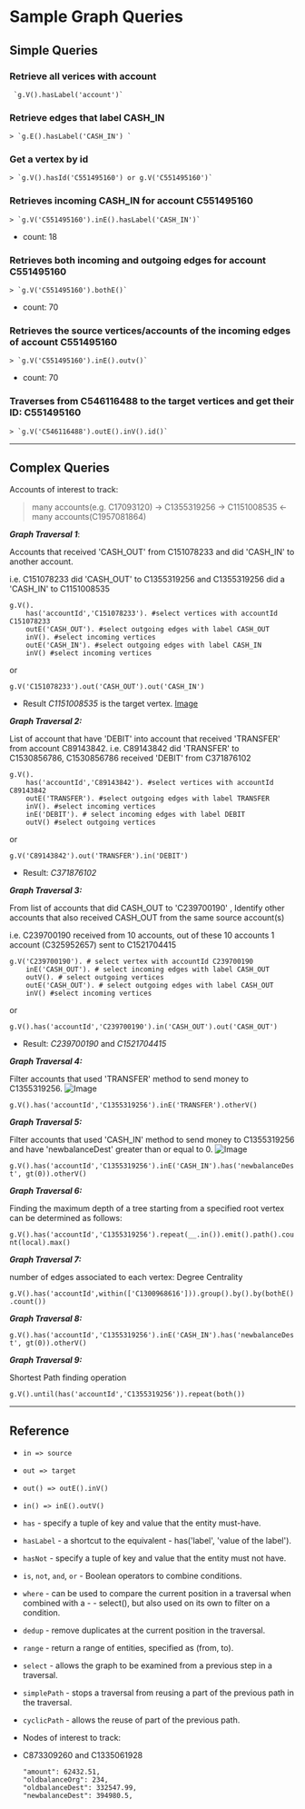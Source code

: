 # Sample Graph Queries

## Simple Queries

### Retrieve all verices with account

```
 `g.V().hasLabel('account')`
```

### Retrieve edges that label CASH_IN

```
> `g.E().hasLabel('CASH_IN') `
```

### Get a vertex by id

```
> `g.V().hasId('C551495160') or g.V('C551495160')`
```

### Retrieves incoming CASH_IN for account C551495160

```
> `g.V('C551495160').inE().hasLabel('CASH_IN')`
```

- count: 18

### Retrieves both incoming and outgoing edges for account C551495160

```
> `g.V('C551495160').bothE()`
```

- count: 70

### Retrieves the source vertices/accounts of the incoming edges of account C551495160

```
> `g.V('C551495160').inE().outv()`
```

- count: 70

### Traverses from C546116488 to the target vertices and get their ID: C551495160

```
> `g.V('C546116488').outE().inV().id()`
```

---

## Complex Queries

Accounts of interest to track:

> many accounts(e.g. C17093120) -> C1355319256 -> C1151008535 <- many accounts(C1957081864)

**_Graph Traversal 1_**:

Accounts that received 'CASH_OUT' from C151078233 and did 'CASH_IN' to another account.

i.e. C151078233 did 'CASH_OUT' to C1355319256 and C1355319256 did a 'CASH_IN' to C1151008535

```
g.V().
    has('accountId','C151078233'). #select vertices with accountId C151078233
    outE('CASH_OUT'). #select outgoing edges with label CASH_OUT
    inV(). #select incoming vertices
    outE('CASH_IN'). #select outgoing edges with label CASH_IN
    inV() #select incoming vertices
```

or

`g.V('C151078233').out('CASH_OUT').out('CASH_IN')`

- Result _C1151008535_ is the target vertex. [Image](images/graph_traversal_1.jpg)

**_Graph Traversal 2:_**

List of account that have 'DEBIT' into account that received 'TRANSFER' from account C89143842. i.e. C89143842 did 'TRANSFER' to C1530856786, C1530856786 received 'DEBIT' from C371876102

```
g.V().
    has('accountId','C89143842'). #select vertices with accountId C89143842
    outE('TRANSFER'). #select outgoing edges with label TRANSFER
    inV(). #select incoming vertices
    inE('DEBIT'). # select incoming edges with label DEBIT
    outV() #select outgoing vertices
```

or

`g.V('C89143842').out('TRANSFER').in('DEBIT')`

- Result: _C371876102_

**_Graph Traversal 3:_**

From list of accounts that did CASH_OUT to 'C239700190' , Identify other accounts that also received CASH_OUT from the same source account(s)

i.e. C239700190 received from 10 accounts, out of these 10 accounts 1 account (C325952657) sent to C1521704415

```
g.V('C239700190'). # select vertex with accountId C239700190
    inE('CASH_OUT'). # select incoming edges with label CASH_OUT
    outV(). # select outgoing vertices
    outE('CASH_OUT'). # select outgoing edges with label CASH_OUT
    inV() #select incoming vertices
```

or

`g.V().has('accountId','C239700190').in('CASH_OUT').out('CASH_OUT')`

- Result: _C239700190_ and _C1521704415_

**_Graph Traversal 4:_**

Filter accounts that used 'TRANSFER' method to send money to C1355319256. ![Image](images/graph_traversal_1.jpg)

`g.V().has('accountId','C1355319256').inE('TRANSFER').otherV()`

**_Graph Traversal 5:_**

Filter accounts that used 'CASH_IN' method to send money to C1355319256 and have 'newbalanceDest' greater than or equal to 0. ![Image](images/graph_traversal_4.jpg)

`g.V().has('accountId','C1355319256').inE('CASH_IN').has('newbalanceDest', gt(0)).otherV()`

**_Graph Traversal 6:_**

Finding the maximum depth of a tree starting from a specified root vertex can be determined as follows:

`g.V().has('accountId','C1355319256').repeat(__.in()).emit().path().count(local).max()`

**_Graph Traversal 7:_**

number of edges associated to each vertex: Degree Centrality

`g.V().has('accountId',within(['C1300968616'])).group().by().by(bothE().count())`

**_Graph Traversal 8:_**

`g.V().has('accountId','C1355319256').inE('CASH_IN').has('newbalanceDest', gt(0)).otherV()`

**_Graph Traversal 9:_**

Shortest Path finding operation

`g.V().until(has('accountId','C1355319256')).repeat(both())`

---

## Reference

- `in => source`
- `out => target`
- `out() => outE().inV()`
- `in() => inE().outV()`
- `has` - specify a tuple of key and value that the entity must-have.
- `hasLabel` - a shortcut to the equivalent - has('label', 'value of the label').
- `hasNot` - specify a tuple of key and value that the entity must not have.
- `is`, `not`, `and`, `or` - Boolean operators to combine conditions.
- `where` - can be used to compare the current position in a traversal when combined with a - - select(), but also used on its own to filter on a condition.
- `dedup` - remove duplicates at the current position in the traversal.
- `range` - return a range of entities, specified as (from, to).
- `select` - allows the graph to be examined from a previous step in a traversal.
- `simplePath` - stops a traversal from reusing a part of the previous path in the traversal.
- `cyclicPath` - allows the reuse of part of the previous path.

- Nodes of interest to track:
- C873309260 and C1335061928



      "amount": 62432.51,
      "oldbalanceOrg": 234,
      "oldbalanceDest": 332547.99,
      "newbalanceDest": 394980.5,